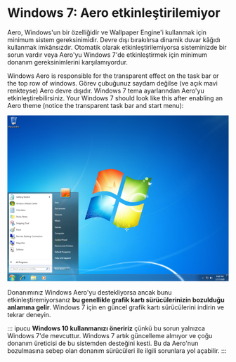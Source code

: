 # Windows 7: Aero etkinleştirilemiyor

Aero, Windows'un bir özelliğidir ve Wallpaper Engine'i kullanmak için minimum sistem gereksinimidir. Devre dışı bırakılırsa dinamik duvar kâğıdı kullanmak imkânsızdır. Otomatik olarak etkinleştirilemiyorsa sisteminizde bir sorun vardır veya Aero'yu Windows 7'de etkinleştirmek için minimum donanım gereksinimlerini karşılamıyordur.

Windows Aero is responsible for the transparent effect on the task bar or the top row of windows. Görev çubuğunuz saydam değilse (ve açık mavi renkteyse) Aero devre dışıdır. Windows 7 tema ayarlarından Aero'yu etkinleştirebilirsiniz. Your Windows 7 should look like this after enabling an Aero theme (notice the transparent task bar and start menu):

![Aero'lu Windows 7](./w7.png)

Donanımınız Windows Aero'yu destekliyorsa ancak bunu etkinleştiremiyorsanız **bu genellikle grafik kartı sürücülerinizin bozulduğu anlamına gelir**. Windows 7 için en güncel grafik kartı sürücülerini indirin ve tekrar deneyin.

::: ipucu **Windows 10 kullanmanızı öneririz** çünkü bu sorun yalnızca Windows 7'de mevcuttur. Windows 7 artık güncelleme almıyor ve çoğu donanım üreticisi de bu sistemden desteğini kesti. Bu da Aero'nun bozulmasına sebep olan donanım sürücüleri ile ilgili sorunlara yol açabilir. :::
